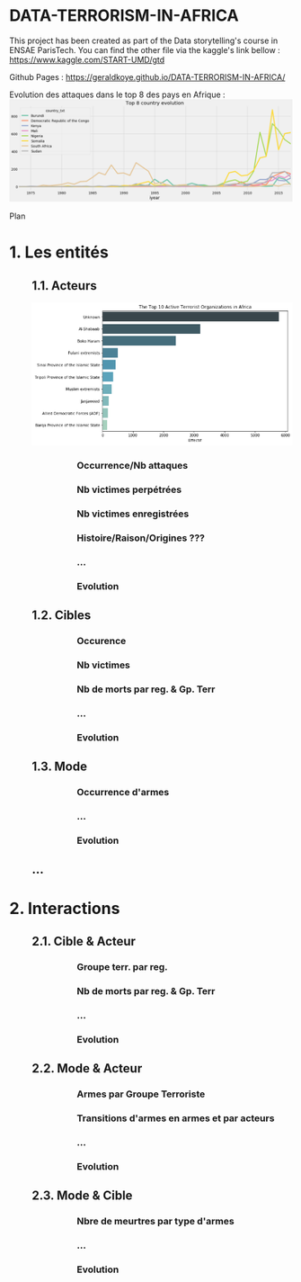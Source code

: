# DATA-TERRORISM-IN-AFRICA



This project has been created as part of the Data storytelling's course in ENSAE ParisTech.
You can find the other file via the kaggle's link bellow :
https://www.kaggle.com/START-UMD/gtd

Github Pages : https://geraldkoye.github.io/DATA-TERRORISM-IN-AFRICA/

<p>
    Evolution des attaques dans le top 8 des pays en Afrique :<br />
    <img src="index.png" alt="Top 8 evolution" />
</p>

<div> Plan
    <div> 
        <h1> 1.  Les entités </h1>
        <div style = "margin-left: 40px"> 
            <h2> 1.1. Acteurs </h2>
                <p>
                 <img src="IMAGES/Top_10_Group_Terrorist.png" alt="" />
                </p>
            <div style = "margin-left: 80px">
               <h3> Occurrence/Nb attaques </h3>
               <h3> Nb victimes perpétrées </h3>
               <h3> Nb victimes enregistrées </h3>
               <h3> Histoire/Raison/Origines ??? </h3>
               <h3> ... </h3>
               <h3> Evolution</h3>
            </div>
            <h2> 1.2. Cibles </h2> 
            <div style = "margin-left: 80px">
               <h3> Occurence </h3>
               <h3> Nb victimes </h3>
               <h3> Nb de morts par reg. & Gp. Terr </h3>
               <h3> ... </h3>
               <h3> Evolution</h3>
            </div>
            <h2> 1.3. Mode </h2> 
            <div style = "margin-left: 80px">
               <h3> Occurrence d'armes </h3>
               <h3> ... </h3>
               <h3> Evolution</h3>
            </div>
            <h2> ... </h2>
        </div>
        <h1> 2.  Interactions </h1>
        <div style = "margin-left: 40px"> 
            <h2> 2.1. Cible & Acteur </h2>
            <div style = "margin-left: 80px">
               <h3> Groupe terr. par reg. </h3>
               <h3> Nb de morts par reg. & Gp. Terr </h3>
               <h3> ... </h3>
               <h3> Evolution</h3>
            </div>
            <h2> 2.2. Mode & Acteur </h2>
            <div style = "margin-left: 80px">
               <h3> Armes par Groupe Terroriste </h3>
               <h3> Transitions d'armes en armes et par acteurs </h3>
               <h3> ... </h3>
               <h3> Evolution</h3>
            </div>
            <h2> 2.3. Mode & Cible </h2>
            <div style = "margin-left: 80px">
               <h3> Nbre de meurtres par type d'armes </h3>
               <h3> ... </h3>
               <h3> Evolution</h3>
            </div>
       </div>
    </div>
</div>
